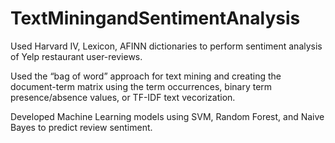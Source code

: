# TextMiningandSentimentAnalysis
Used Harvard IV, Lexicon, AFINN dictionaries to perform sentiment analysis of Yelp restaurant user-reviews.

Used the “bag of word” approach for text mining and creating the document-term matrix using the term occurrences, binary term presence/absence values, or TF-IDF text vecorization.

Developed Machine Learning models using SVM, Random Forest, and Naive Bayes to predict review sentiment.
